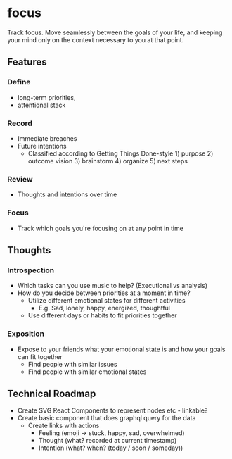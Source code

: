 # focus

Track focus. Move seamlessly between the goals of your life, and keeping your mind only on the context necessary to you at that point.

## Features

### Define
* long-term priorities,
* attentional stack

### Record
* Immediate breaches
* Future intentions
   * Classified according to Getting Things Done-style 1) purpose 2) outcome vision 3) brainstorm 4) organize 5) next steps

### Review
* Thoughts and intentions over time

### Focus
* Track which goals you're focusing on at any point in time

## Thoughts

### Introspection

* Which tasks can you use music to help? (Executional vs analysis)
* How do you decide between priorities at a moment in time?
   * Utilize different emotional states for different activities
      * E.g. Sad, lonely, happy, energized, thoughtful
   * Use different days or habits to fit priorities together

### Exposition

* Expose to your friends what your emotional state is and how your goals can fit together
   * Find people with similar issues
   * Find people with similar emotional states

## Technical Roadmap

* Create SVG React Components to represent nodes etc - linkable?
* Create basic component that does graphql query for the data
   * Create links with actions
      * Feeling (emoji -> stuck, happy, sad, overwhelmed)
      * Thought (what? recorded at current timestamp)
      * Intention (what? when? (today / soon / someday))